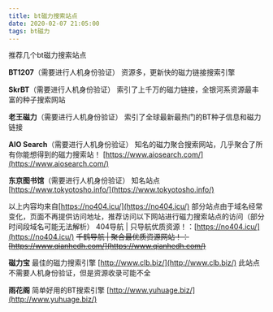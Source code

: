 ```yaml
---
title: bt磁力搜索站点
date: 2020-02-07 21:05:00
tags: bt磁力
---
```

推荐几个bt磁力搜索站点
<!--more-->
**BT1207**（需要进行人机身份验证）
资源多，更新快的磁力链接搜索引擎

**SkrBT**（需要进行人机身份验证）
索引了上千万的磁力链接，全银河系资源最丰富的种子搜索网站

**老王磁力**（需要进行人机身份验证）
索引了全球最新最热门的BT种子信息和磁力链接

**AIO Search**（需要进行人机身份验证）
知名的磁力聚合搜索网站，几乎聚合了所有你能想得到的磁力搜索站！
[https://www.aiosearch.com/](https://www.aiosearch.com/)

**东京图书馆**（需要进行人机身份验证）
知名站点
[https://www.tokyotosho.info/](https://www.tokyotosho.info/)

以上内容均来自[https://no404.icu/](https://no404.icu/)
部分站点由于域名经常变化，页面不再提供访问地址，推荐访问以下网站进行磁力搜索站点的访问（部分时间段域名可能无法解析）
404导航 | 只导航优质资源！：[https://no404.icu/](https://no404.icu/)
~~千鹤导航 | 聚合最优质资源网站！：[https://www.qianhedh.com/](https://www.qianhedh.com/)~~

**磁力宝**
最佳的磁力搜索引擎
[http://www.clb.biz/](http://www.clb.biz/)
此站点不需要人机身份验证，但是资源收录可能不全

**雨花阁**
简单好用的BT搜索引擎
[http://www.yuhuage.biz/](http://www.yuhuage.biz/)